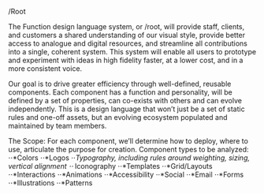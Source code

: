 
/Root 

The Function design language system, or /root, will provide staff, clients, and customers a shared understanding of our visual style, provide better access to analogue and digital resources, and streamline all contributions into a single, coherent system. This system will enable all users to prototype and experiment with ideas in high fidelity faster, at a lower cost, and in a more consistent voice.

Our goal is to drive greater efficiency through well-defined, reusable components. Each component has a function and personality, will be defined by a set of properties, can co-exists with others and can evolve independently. This is a design language that won’t just be a set of static rules and one-off assets, but an evolving ecosystem populated and maintained by team members. 

The Scope: 
For each component, we’ll determine how to deploy, where to use, articulate the purpose for creation. Component types to be analyzed: 
⋅⋅*Colors
⋅⋅*Logos
⋅⋅*Typography, including rules around weighting, sizing, vertical alignment
⋅⋅* Iconography
⋅⋅*Templates
⋅⋅*Grid/Layouts
⋅⋅*Interactions
⋅⋅*Animations
⋅⋅*Accessibility
⋅⋅*Social
⋅⋅*Email
⋅⋅*Forms
⋅⋅*Illustrations
⋅⋅*Patterns

